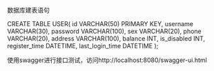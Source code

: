 数据库建表语句

CREATE TABLE USER(
id VARCHAR(50) PRIMARY KEY,
username VARCHAR(30),
password VARCHAR(100),
sex VARCHAR(20),
phone VARCHAR(20),
address VARCHAR(100),
balance INT,
is_disabled INT,
register_time DATETIME,
last_login_time DATETIME
);


使用swagger进行接口测试，访问http://localhost:8080/swagger-ui.html
